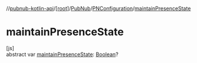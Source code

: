 //[pubnub-kotlin-api](../../../../index.md)/[[root]](../../index.md)/[PubNub](../index.md)/[PNConfiguration](index.md)/[maintainPresenceState](maintain-presence-state.md)

# maintainPresenceState

[js]\
abstract var [maintainPresenceState](maintain-presence-state.md): [Boolean](https://kotlinlang.org/api/latest/jvm/stdlib/kotlin/-boolean/index.html)?
